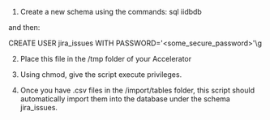 1. Create a new schema using the commands:
sql iidbdb

and then:

CREATE USER jira_issues WITH PASSWORD='<some_secure_password>'\g

2. Place this file in the /tmp folder of your Accelerator

3. Using chmod, give the script execute privileges.

4. Once you have .csv files in the /import/tables folder, this script should
automatically import them into the database under the schema jira_issues.